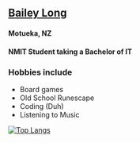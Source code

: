 ## <a target="_blank" href="https://bailey-long.github.io/redirect.html">Bailey Long</a>
<!-- HI -->
#### Motueka, NZ
#### NMIT Student taking a Bachelor of IT
### Hobbies include
- Board games
- Old School Runescape
- Coding (Duh)
- Listening to Music 

[![Top Langs](https://github-readme-stats.vercel.app/api/top-langs/?username=bailey-long&layout=compact)](https://github.com/anuraghazra/github-readme-stats)

